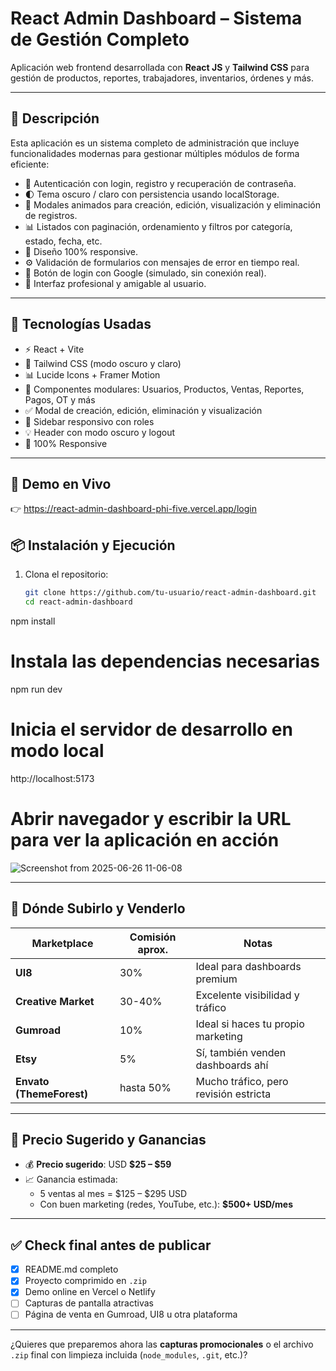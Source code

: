 # React Admin Dashboard – Sistema de Gestión Completo

Aplicación web frontend desarrollada con **React JS** y **Tailwind CSS** para gestión de productos, reportes, trabajadores, inventarios, órdenes y más.

---

## 🧾 Descripción

Esta aplicación es un sistema completo de administración que incluye funcionalidades modernas para gestionar múltiples módulos de forma eficiente:

- 🔐 Autenticación con login, registro y recuperación de contraseña.
- 🌓 Tema oscuro / claro con persistencia usando localStorage.
- 💬 Modales animados para creación, edición, visualización y eliminación de registros.
- 📊 Listados con paginación, ordenamiento y filtros por categoría, estado, fecha, etc.
- 📱 Diseño 100% responsive.
- ⚙️ Validación de formularios con mensajes de error en tiempo real.
- 🔗 Botón de login con Google (simulado, sin conexión real).
- 🎨 Interfaz profesional y amigable al usuario.

---

## 🚀 Tecnologías Usadas
- ⚡ React + Vite
- 🎨 Tailwind CSS (modo oscuro y claro)
- 📊 Lucide Icons + Framer Motion
- 🧠 Componentes modulares: Usuarios, Productos, Ventas, Reportes, Pagos, OT y más
- ✅ Modal de creación, edición, eliminación y visualización
- 🧱 Sidebar responsivo con roles
- 💡 Header con modo oscuro y logout
- 📱 100% Responsive


---

## 🚀 Demo en Vivo

👉 https://react-admin-dashboard-phi-five.vercel.app/login


## 📦 Instalación y Ejecución

1. Clona el repositorio:
   ```bash
   git clone https://github.com/tu-usuario/react-admin-dashboard.git
   cd react-admin-dashboard

npm install
# Instala las dependencias necesarias

npm run dev
# Inicia el servidor de desarrollo en modo local

http://localhost:5173
# Abrir navegador y escribir la URL para ver la aplicación en acción


![Screenshot from 2025-06-26 11-06-08](https://github.com/user-attachments/assets/3e97662e-8893-423c-bba7-b63ce5d24263)

---

## 🛒 Dónde Subirlo y Venderlo

| Marketplace             | Comisión aprox. | Notas                                  |
|-------------------------|------------------|----------------------------------------|
| **UI8**                 | 30%              | Ideal para dashboards premium          |
| **Creative Market**     | 30-40%           | Excelente visibilidad y tráfico        |
| **Gumroad**             | 10%              | Ideal si haces tu propio marketing     |
| **Etsy**                | 5%               | Sí, también venden dashboards ahí      |
| **Envato (ThemeForest)**| hasta 50%        | Mucho tráfico, pero revisión estricta  |

---

## 💸 Precio Sugerido y Ganancias

- 💰 **Precio sugerido**: USD **$25 – $59**
- 📈 Ganancia estimada:
  - 5 ventas al mes = $125 – $295 USD
  - Con buen marketing (redes, YouTube, etc.): **$500+ USD/mes**

---

## ✅ Check final antes de publicar

- [x] README.md completo
- [x] Proyecto comprimido en `.zip`
- [x] Demo online en Vercel o Netlify
- [ ] Capturas de pantalla atractivas
- [ ] Página de venta en Gumroad, UI8 u otra plataforma

---

¿Quieres que preparemos ahora las **capturas promocionales** o el archivo `.zip` final con limpieza incluida (`node_modules`, `.git`, etc.)?

